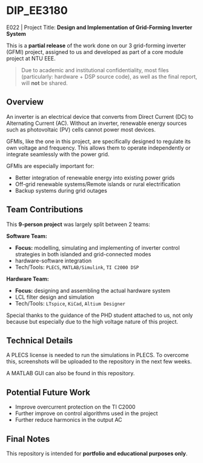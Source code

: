 # DIP_EE3180
E022 | Project Title: **Design and Implementation of Grid-Forming Inverter System**

This is a **partial release** of the work done on our 3 grid-forming inverter (GFMI) project, assigned to us and developed as part of a core module project at NTU EEE.


> Due to academic and institutional confidentiality, most files (particularly: hardware + DSP source code), as well as the final report, will **not** be shared. 

## Overview 
An inverter is an electrical device that converts from Direct Current (DC) to Alternating Current (AC). Without an inverter, renewable energy sources such as photovoltaic (PV) cells cannot power most devices. 

GFMIs, like the one in this project, are specifically designed to regulate its own voltage and frequency. This allows them to operate independently or integrate seamlessly with the power grid. 

GFMIs are especially important for: 
- Better integration of renewable energy into existing power grids 
- Off-grid renewable systems/Remote islands or rural electrification 
- Backup systems during grid outages 

## Team Contributions 
This **9-person project** was largely split between 2 teams: 

**Software Team:**
- **Focus:** modelling, simulating and implementing of inverter control strategies in both islanded and grid-connected modes 
- hardware-software integration 
- Tech/Tools: `PLECS`, `MATLAB/Simulink`, `TI C2000 DSP` 

**Hardware Team:**
- **Focus:** designing and assembling the actual hardware system  
- LCL filter design and simulation 
- Tech/Tools: `LTspice`, `KiCad`, `Altium Designer`

Special thanks to the guidance of the PHD student attached to us, not only because but especially due to the high voltage nature of this project. 

## Technical Details 
A PLECS license is needed to run the simulations in PLECS. To overcome this, screenshots will be uploaded to the repository in the next few weeks. 

A MATLAB GUI can also be found in this repository. 

## Potential Future Work 
- Improve overcurrent protection on the TI C2000
- Further improve on control algorithms used in the project 
- Further reduce harmonics in the output AC 

## Final Notes 
This repository is intended for **portfolio and educational purposes only**. 
